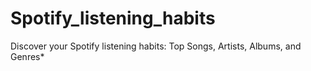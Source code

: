 # Spotify_listening_habits
Discover your Spotify listening habits: Top Songs, Artists, Albums, and Genres*
